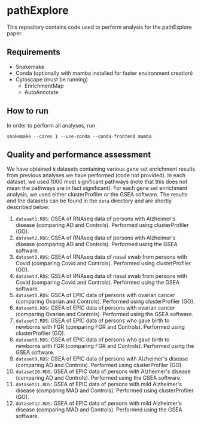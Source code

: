 # pathExplore

This repository contains code used to perform analysis for the pathExplore paper.

## Requirements

- Snakemake
- Conda (optionally with mamba installed for faster environment creation)
- Cytoscape (must be running)
  - EnrichmentMap
  - AutoAnnotate

## How to run

In order to perform all analyses, run

```shell
snakemake --cores 1 --use-conda --conda-frontend mamba
```

## Quality and performance assessment

We have obtained `N` datasets containing various gene set enrichment results from previous analyses
we have performed (code not provided). In each dataset, we used 1000 most significant pathways (note
that this does not mean the pathways are in fact significant). For each gene set enrichment analysis,
we used either clusterProfiler or the GSEA software. The results  and the datasets can be found in
the `data` directory and are shortly described below:

1. `dataset1.RDS`: GSEA of RNAseq data of persons with Alzheimer's disease (comparing AD and Controls). Performed using clusterProfiler (GO).
2. `dataset2.RDS`: GSEA of RNAseq data of persons with Alzheimer's disease (comparing AD and Controls). Performed using the GSEA software.
3. `dataset3.RDS`: GSEA of RNAseq data of nasal swab from persons with Covid (comparing Covid and Controls). Performed using clusterProfiler (GO).
4. `dataset4.RDS`: GSEA of RNAseq data of nasal swab from persons with Covid (comparing Covid and Controls). Performed using the GSEA software.
5. `dataset5.RDS`: GSEA of EPIC data of persons with ovarian cancer (comparing Ovarian and Controls). Performed using clusterProfiler (GO).
6. `dataset6.RDS`: GSEA of EPIC data of persons with ovarian cancer (comparing Ovarian and Controls). Performed using the GSEA software.
7. `dataset7.RDS`: GSEA of EPIC data of persons who gave birth to newborns with FGR (comparing FGR and Controls). Performed using clusterProfiler (GO).
8. `dataset8.RDS`: GSEA of EPIC data of persons who gave birth to newborns with FGR (comparing FGR and Controls). Performed using the GSEA software.
9. `dataset9.RDS`: GSEA of EPIC data of persons with Alzheimer's disease (comparing AD and Controls). Performed using clusterProfiler (GO).
10. `dataset10.RDS`: GSEA of EPIC data of persons with Alzheimer's disease (comparing AD and Controls). Performed using the GSEA software.
11. `dataset11.RDS`: GSEA of EPIC data of persons with mild Alzheimer's disease (comparing MAD and Controls). Performed using clusterProfiler (GO).
12. `dataset12.RDS`: GSEA of EPIC data of persons with mild Alzheimer's disease (comparing MAD and Controls). Performed using the GSEA software.
